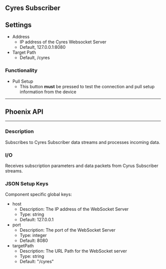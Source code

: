 ## Cyres Subscriber
## Settings

- Address
  - IP address of the Cyres Websocket Server
  - Default, 127.0.0.1:8080
- Target Path
  - Default, /cyres

### Functionality

- Pull Setup
  - This button **must** be pressed to test the connection and pull setup information from the device
___
## Phoenix API
___
### Description

Subscribes to Cyres Subscriber data streams and processes incoming data.

### I/O

Receives subscription parameters and data packets from Cyrus Subscriber streams.

### JSON Setup Keys

Component specific global keys:
- host
  - Description: The IP address of the WebSocket Server
  - Type: string
  - Default: 127.0.0.1
- port
  - Description: The port of the WebSocket Server
  - Type: integer
  - Default: 8080
- targetPath
  - Description:  The URL Path for the WebSocket server
  - Type: string
  - Default: "/cyres"
